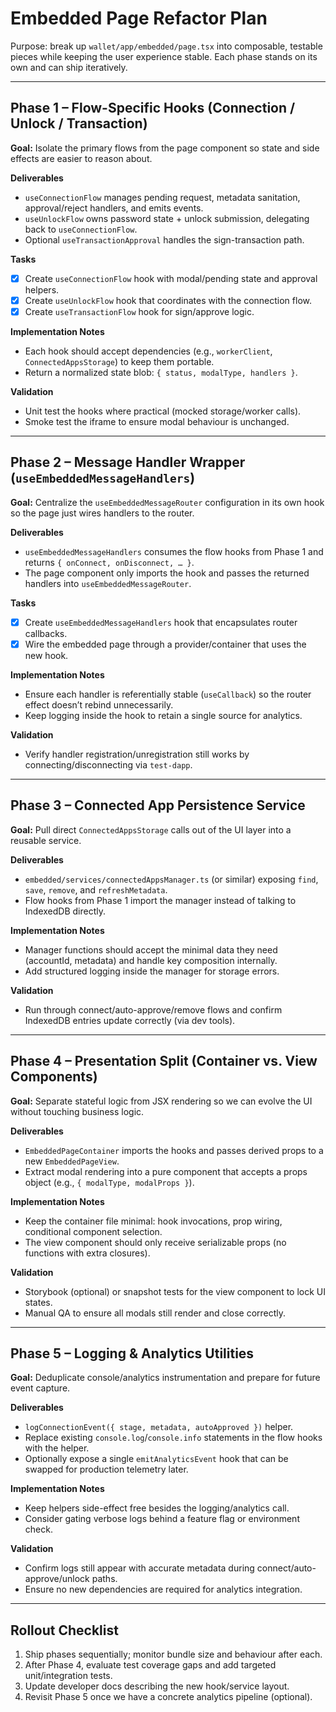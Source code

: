 # Embedded Page Refactor Plan

Purpose: break up `wallet/app/embedded/page.tsx` into composable, testable pieces while keeping the user experience stable. Each phase stands on its own and can ship iteratively.

---

## Phase 1 – Flow-Specific Hooks (Connection / Unlock / Transaction)

**Goal:** Isolate the primary flows from the page component so state and side effects are easier to reason about.

**Deliverables**
- `useConnectionFlow` manages pending request, metadata sanitation, approval/reject handlers, and emits events.
- `useUnlockFlow` owns password state + unlock submission, delegating back to `useConnectionFlow`.
- Optional `useTransactionApproval` handles the sign-transaction path.

**Tasks**
- [x] Create `useConnectionFlow` hook with modal/pending state and approval helpers.
- [x] Create `useUnlockFlow` hook that coordinates with the connection flow.
- [x] Create `useTransactionFlow` hook for sign/approve logic.

**Implementation Notes**
- Each hook should accept dependencies (e.g., `workerClient`, `ConnectedAppsStorage`) to keep them portable.
- Return a normalized state blob: `{ status, modalType, handlers }`.

**Validation**
- Unit test the hooks where practical (mocked storage/worker calls).
- Smoke test the iframe to ensure modal behaviour is unchanged.

---

## Phase 2 – Message Handler Wrapper (`useEmbeddedMessageHandlers`)

**Goal:** Centralize the `useEmbeddedMessageRouter` configuration in its own hook so the page just wires handlers to the router.

**Deliverables**
- `useEmbeddedMessageHandlers` consumes the flow hooks from Phase 1 and returns `{ onConnect, onDisconnect, … }`.
- The page component only imports the hook and passes the returned handlers into `useEmbeddedMessageRouter`.

**Tasks**
- [x] Create `useEmbeddedMessageHandlers` hook that encapsulates router callbacks.
- [x] Wire the embedded page through a provider/container that uses the new hook.

**Implementation Notes**
- Ensure each handler is referentially stable (`useCallback`) so the router effect doesn’t rebind unnecessarily.
- Keep logging inside the hook to retain a single source for analytics.

**Validation**
- Verify handler registration/unregistration still works by connecting/disconnecting via `test-dapp`.

---

## Phase 3 – Connected App Persistence Service

**Goal:** Pull direct `ConnectedAppsStorage` calls out of the UI layer into a reusable service.

**Deliverables**
- `embedded/services/connectedAppsManager.ts` (or similar) exposing `find`, `save`, `remove`, and `refreshMetadata`.
- Flow hooks from Phase 1 import the manager instead of talking to IndexedDB directly.

**Implementation Notes**
- Manager functions should accept the minimal data they need (accountId, metadata) and handle key composition internally.
- Add structured logging inside the manager for storage errors.

**Validation**
- Run through connect/auto-approve/remove flows and confirm IndexedDB entries update correctly (via dev tools).

---

## Phase 4 – Presentation Split (Container vs. View Components)

**Goal:** Separate stateful logic from JSX rendering so we can evolve the UI without touching business logic.

**Deliverables**
- `EmbeddedPageContainer` imports the hooks and passes derived props to a new `EmbeddedPageView`.
- Extract modal rendering into a pure component that accepts a props object (e.g., `{ modalType, modalProps }`).

**Implementation Notes**
- Keep the container file minimal: hook invocations, prop wiring, conditional component selection.
- The view component should only receive serializable props (no functions with extra closures).

**Validation**
- Storybook (optional) or snapshot tests for the view component to lock UI states.
- Manual QA to ensure all modals still render and close correctly.

---

## Phase 5 – Logging & Analytics Utilities

**Goal:** Deduplicate console/analytics instrumentation and prepare for future event capture.

**Deliverables**
- `logConnectionEvent({ stage, metadata, autoApproved })` helper.
- Replace existing `console.log`/`console.info` statements in the flow hooks with the helper.
- Optionally expose a single `emitAnalyticsEvent` hook that can be swapped for production telemetry later.

**Implementation Notes**
- Keep helpers side-effect free besides the logging/analytics call.
- Consider gating verbose logs behind a feature flag or environment check.

**Validation**
- Confirm logs still appear with accurate metadata during connect/auto-approve/unlock paths.
- Ensure no new dependencies are required for analytics integration.

---

## Rollout Checklist

1. Ship phases sequentially; monitor bundle size and behaviour after each.
2. After Phase 4, evaluate test coverage gaps and add targeted unit/integration tests.
3. Update developer docs describing the new hook/service layout.
4. Revisit Phase 5 once we have a concrete analytics pipeline (optional).
